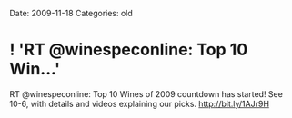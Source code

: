 Date: 2009-11-18
Categories: old

# ! 'RT @winespeconline: Top 10 Win...'

RT @winespeconline: Top 10 Wines of 2009 countdown has started! See 10-6, with details and videos explaining our picks. <a href="http://bit.ly/1AJr9H" rel="nofollow">http://bit.ly/1AJr9H</a>
